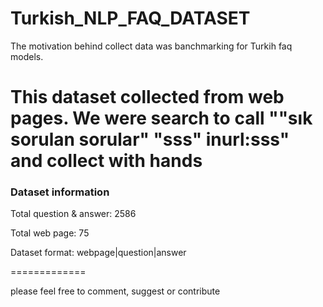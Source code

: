 # Turkish_NLP_FAQ_DATASET

The motivation behind collect data was banchmarking for Turkih faq models.

This dataset collected from web pages. We were search to call ""sık sorulan sorular" "sss" inurl:sss" and collect with hands
=============

### Dataset information

Total question & answer: 2586

Total web page: 75

Dataset format: webpage|question|answer

=============

please feel free to comment, suggest or contribute
